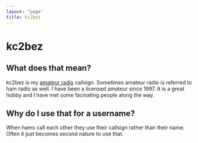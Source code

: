 ```yaml
---
layout: "page"
title: kc2bez
---
```


# kc2bez
## What does that mean?
kc2bez is my [amateur radio](https://en.wikipedia.org/wiki/Amateur_radio) callsign. Sometimes amateur radio is referred to ham radio as well. I have been a licensed amateur since 1997. It is a great hobby and I have met some facinating people along the way. 

## Why do I use that for a username?
When hams call each other they use their callsign rather than their name. Often it just becomes second nature to use that.